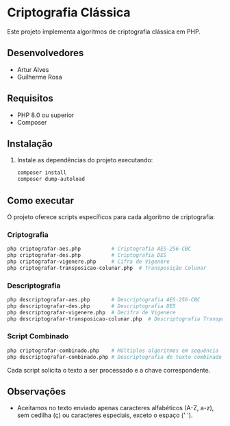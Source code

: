 # Criptografia Clássica

Este projeto implementa algoritmos de criptografia clássica em PHP.

## Desenvolvedores
- Artur Alves
- Guilherme Rosa

## Requisitos
- PHP 8.0 ou superior
- Composer

## Instalação
1. Instale as dependências do projeto executando:
	```bash
	composer install
	composer dump-autoload
	```

## Como executar
O projeto oferece scripts específicos para cada algoritmo de criptografia:

### Criptografia
```bash
php criptografar-aes.php          # Criptografia AES-256-CBC
php criptografar-des.php          # Criptografia DES
php criptografar-vigenere.php     # Cifra de Vigenère
php criptografar-transposicao-colunar.php  # Transposição Colunar
```

### Descriptografia
```bash
php descriptografar-aes.php       # Descriptografia AES-256-CBC
php descriptografar-des.php       # Descriptografia DES
php descriptografar-vigenere.php  # Decifra de Vigenère
php descriptografar-transposicao-colunar.php  # Descriptografia Transposição Colunar
```

### Script Combinado
```bash
php criptografar-combinado.php    # Múltiplos algoritmos em sequência
php descriptografar-combinado.php # Descriptografia do texto combinado
```

Cada script solicita o texto a ser processado e a chave correspondente.

## Observações
- Aceitamos no texto enviado apenas caracteres alfabéticos (A-Z, a-z), sem cedilha (ç) ou caracteres especiais, exceto o espaço (' ').